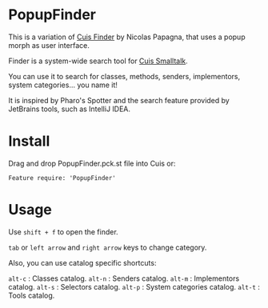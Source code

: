 # PopupFinder

This is a variation of [Cuis Finder](https://github.com/npapagna/cuis-finder) by Nicolas Papagna, that uses a popup morph as user interface.

Finder is a system-wide search tool for [Cuis Smalltalk](https://cuis-smalltalk.github.io/Cuis-Website/).

You can use it to search for classes, methods, senders, implementors, system categories... you name it!

It is inspired by Pharo's Spotter and the search feature provided by JetBrains tools, such as IntelliJ IDEA.

# Install

Drag and drop PopupFinder.pck.st file into Cuis or: 

```Smalltalk
Feature require: 'PopupFinder'
```

# Usage

Use `shift + f` to open the finder.

`tab` or `left arrow` and `right arrow` keys to change category.

Also, you can use catalog specific shortcuts:

`alt-c` : Classes catalog.
`alt-n` : Senders catalog.
`alt-m` : Implementors catalog.
`alt-s` : Selectors catalog.
`alt-p` : System categories catalog.
`alt-t` : Tools catalog.



